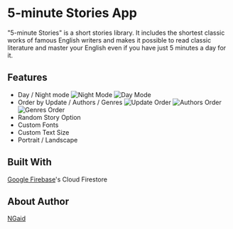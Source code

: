# 5-minute Stories App
"5-minute Stories" is a short stories library. It includes the shortest classic works of famous English writers and makes it possible to read classic literature and master your English even if you have just 5 minutes a day for it.
## Features
- Day / Night mode
![Night Mode](https://a.radikal.ru/a02/1910/01/a5c2122d9507.jpg) ![Day Mode](https://b.radikal.ru/b30/1910/5a/949ad2cc4be8.jpg)
- Order by Update / Authors / Genres
![Update Order](https://c.radikal.ru/c33/1910/88/dbea4d758c50.jpg
) ![Authors Order](https://a.radikal.ru/a11/1910/11/95ae16e8baea.jpg) ![Genres Order](https://a.radikal.ru/a14/1910/6e/f6623e0ca5b0.jpg
)
- Random Story Option
- Custom Fonts
- Custom Text Size
- Portrait / Landscape
## Built With
[Google Firebase](https://firebase.google.com)'s Cloud Firestore
## About Author
[NGaid](https://github.com/Natalie-Gaidideeva)
